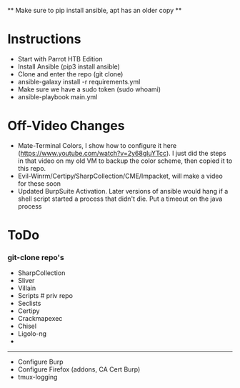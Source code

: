 ** Make sure to pip install ansible, apt has an older copy **

# Instructions
* Start with Parrot HTB Edition
* Install Ansible (pip3 install ansible)
* Clone and enter the repo (git clone)
* ansible-galaxy install -r requirements.yml
* Make sure we have a sudo token (sudo whoami)
* ansible-playbook main.yml

# Off-Video Changes
* Mate-Terminal Colors, I show how to configure it here (https://www.youtube.com/watch?v=2y68gluYTcc). I just did the steps in that video on my old VM to backup the color scheme, then copied it to this 
repo.
* Evil-Winrm/Certipy/SharpCollection/CME/Impacket, will make a video for these soon
* Updated BurpSuite Activation. Later versions of ansible would hang if a shell script started a process that didn't die. Put a timeout on the java process

# ToDo
### git-clone repo's
* SharpCollection
* Sliver
* Villain
* Scripts # priv repo
* Seclists
* Certipy
* Crackmapexec
* Chisel
* Ligolo-ng
* 
---
* Configure Burp
* Configure Firefox (addons, CA Cert Burp)
* tmux-logging
